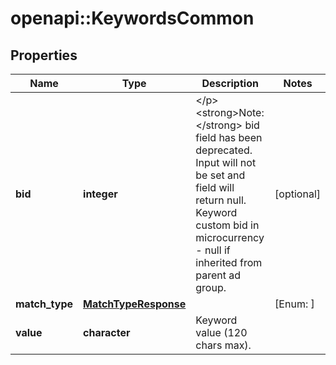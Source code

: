 # openapi::KeywordsCommon


## Properties
Name | Type | Description | Notes
------------ | ------------- | ------------- | -------------
**bid** | **integer** | &lt;/p&gt;&lt;strong&gt;Note:&lt;/strong&gt; bid field has been deprecated. Input will not be set and field will return null. Keyword custom bid in microcurrency - null if inherited from parent ad group. | [optional] 
**match_type** | [**MatchTypeResponse**](MatchTypeResponse.md) |  | [Enum: ] 
**value** | **character** | Keyword value (120 chars max). | 


